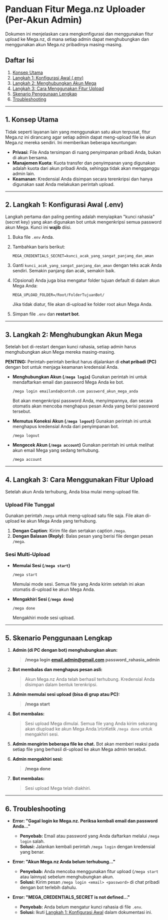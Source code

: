 # Panduan Fitur Mega.nz Uploader (Per-Akun Admin)

Dokumen ini menjelaskan cara mengkonfigurasi dan menggunakan fitur upload ke Mega.nz, di mana setiap admin dapat menghubungkan dan menggunakan akun Mega.nz pribadinya masing-masing.

## Daftar Isi
1.  [Konsep Utama](#1-konsep-utama)
2.  [Langkah 1: Konfigurasi Awal (.env)](#2-langkah-1-konfigurasi-awal-env)
3.  [Langkah 2: Menghubungkan Akun Mega](#3-langkah-2-menghubungkan-akun-mega)
4.  [Langkah 3: Cara Menggunakan Fitur Upload](#4-langkah-3-cara-menggunakan-fitur-upload)
5.  [Skenario Penggunaan Lengkap](#5-skenario-penggunaan-lengkap)
6.  [Troubleshooting](#6-troubleshooting)

---

## 1. Konsep Utama

Tidak seperti layanan lain yang menggunakan satu akun terpusat, fitur Mega.nz ini dirancang agar setiap admin dapat meng-upload file ke akun Mega.nz mereka sendiri. Ini memberikan beberapa keuntungan:

-   **Privasi**: File Anda tersimpan di ruang penyimpanan pribadi Anda, bukan di akun bersama.
-   **Manajemen Kuota**: Kuota transfer dan penyimpanan yang digunakan adalah kuota dari akun pribadi Anda, sehingga tidak akan mengganggu admin lain.
-   **Keamanan**: Kredensial Anda disimpan secara terenkripsi dan hanya digunakan saat Anda melakukan perintah upload.

---

## 2. Langkah 1: Konfigurasi Awal (.env)

Langkah pertama dan paling penting adalah menyiapkan "kunci rahasia" (secret key) yang akan digunakan bot untuk mengenkripsi semua password akun Mega. Kunci ini **wajib** diisi.

1.  Buka file `.env` Anda.
2.  Tambahkan baris berikut:

    ```
    MEGA_CREDENTIALS_SECRET=kunci_acak_yang_sangat_panjang_dan_aman
    ```

3.  Ganti `kunci_acak_yang_sangat_panjang_dan_aman` dengan teks acak Anda sendiri. Semakin panjang dan acak, semakin baik.

4.  (Opsional) Anda juga bisa mengatur folder tujuan default di dalam akun Mega Anda:

    ```
    MEGA_UPLOAD_FOLDER=/Root/FolderTujuanBot/
    ```
    Jika tidak diatur, file akan di-upload ke folder root akun Mega Anda.

5.  Simpan file `.env` dan **restart bot**.

---

## 3. Langkah 2: Menghubungkan Akun Mega

Setelah bot di-restart dengan kunci rahasia, setiap admin harus menghubungkan akun Mega mereka masing-masing.

**PENTING:** Perintah-perintah berikut harus dijalankan di **chat pribadi (PC)** dengan bot untuk menjaga keamanan kredensial Anda.

-   **Menghubungkan Akun (`/mega login`)**
    Gunakan perintah ini untuk mendaftarkan email dan password Mega Anda ke bot.
    ```
    /mega login emailanda@contoh.com password_akun_mega_anda
    ```
    Bot akan mengenkripsi password Anda, menyimpannya, dan secara otomatis akan mencoba menghapus pesan Anda yang berisi password tersebut.

-   **Memutus Koneksi Akun (`/mega logout`)**
    Gunakan perintah ini untuk menghapus kredensial Anda dari penyimpanan bot.
    ```
    /mega logout
    ```

-   **Mengecek Akun (`/mega account`)**
    Gunakan perintah ini untuk melihat akun email Mega yang sedang terhubung.
    ```
    /mega account
    ```

---

## 4. Langkah 3: Cara Menggunakan Fitur Upload

Setelah akun Anda terhubung, Anda bisa mulai meng-upload file.

### Upload File Tunggal

Gunakan perintah `/mega` untuk meng-upload satu file saja. File akan di-upload ke akun Mega Anda yang terhubung.

1.  **Dengan Caption**: Kirim file dan sertakan caption `/mega`.
2.  **Dengan Balasan (Reply)**: Balas pesan yang berisi file dengan pesan `/mega`.

### Sesi Multi-Upload

-   **Memulai Sesi (`/mega start`)**
    ```
    /mega start
    ```
    Memulai mode sesi. Semua file yang Anda kirim setelah ini akan otomatis di-upload ke akun Mega Anda.

-   **Mengakhiri Sesi (`/mega done`)**
    ```
    /mega done
    ```
    Mengakhiri mode sesi upload.

---

## 5. Skenario Penggunaan Lengkap

1.  **Admin (di PC dengan bot) menghubungkan akun:**
    > **/mega login email.admin@gmail.com password_rahasia_admin**

2.  **Bot membalas dan menghapus pesan asli:**
    >  Akun Mega.nz Anda telah berhasil terhubung. Kredensial Anda disimpan dalam bentuk terenkripsi.

3.  **Admin memulai sesi upload (bisa di grup atau PC):**
    > **/mega start**

4.  **Bot membalas:**
    >  Sesi upload Mega dimulai. Semua file yang Anda kirim sekarang akan diupload ke akun Mega Anda.\n\nKetik `/mega done` untuk mengakhiri sesi.

5.  **Admin mengirim beberapa file ke chat.** Bot akan memberi reaksi pada setiap file yang berhasil di-upload ke akun Mega admin tersebut.

6.  **Admin mengakhiri sesi:**
    > **/mega done**

7.  **Bot membalas:**
    >  Sesi upload Mega telah diakhiri.

---

## 6. Troubleshooting

-   **Error: "Gagal login ke Mega.nz. Periksa kembali email dan password Anda..."**
    -   **Penyebab:** Email atau password yang Anda daftarkan melalui `/mega login` salah.
    -   **Solusi:** Jalankan kembali perintah `/mega login` dengan kredensial yang benar.

-   **Error: "Akun Mega.nz Anda belum terhubung..."**
    -   **Penyebab:** Anda mencoba menggunakan fitur upload (`/mega start` atau lainnya) sebelum menghubungkan akun.
    -   **Solusi:** Kirim pesan `/mega login <email> <password>` di chat pribadi dengan bot terlebih dahulu.

-   **Error: "MEGA_CREDENTIALS_SECRET is not defined..."**
    -   **Penyebab:** Anda belum mengatur kunci rahasia di file `.env`.
    -   **Solusi:** Ikuti [Langkah 1: Konfigurasi Awal](#2-langkah-1-konfigurasi-awal-env) dalam dokumentasi ini.
